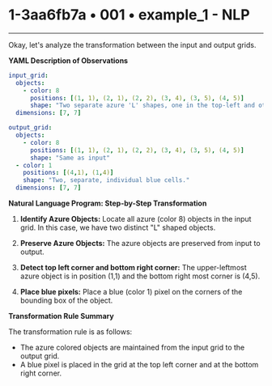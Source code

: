 # 1-3aa6fb7a • 001 • example_1 - NLP

---
Okay, let's analyze the transformation between the input and output grids.

**YAML Description of Observations**

```yaml
input_grid:
  objects:
    - color: 8
      positions: [(1, 1), (2, 1), (2, 2), (3, 4), (3, 5), (4, 5)]
      shape: "Two separate azure 'L' shapes, one in the top-left and other on the right"
  dimensions: [7, 7]

output_grid:
  objects:
    - color: 8
      positions: [(1, 1), (2, 1), (2, 2), (3, 4), (3, 5), (4, 5)]
      shape: "Same as input"
  - color: 1
    positions: [(4,1), (1,4)]
    shape: "Two, separate, individual blue cells."
  dimensions: [7, 7]
```

**Natural Language Program: Step-by-Step Transformation**

1.  **Identify Azure Objects:** Locate all azure (color 8) objects in the input grid. In this case, we have two distinct "L" shaped objects.

2.  **Preserve Azure Objects:** The azure objects are preserved from input to output.

3. **Detect top left corner and bottom right corner:** The upper-leftmost azure object is in position (1,1) and the bottom right most corner is (4,5).

4.  **Place blue pixels:** Place a blue (color 1) pixel on the corners of the bounding box of the object.

**Transformation Rule Summary**

The transformation rule is as follows:
- The azure colored objects are maintained from the input grid to the output grid.
- A blue pixel is placed in the grid at the top left corner and at the bottom right corner.

